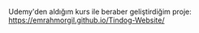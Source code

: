 Udemy'den aldığım kurs ile beraber geliştirdiğim proje:
https://emrahmorgil.github.io/Tindog-Website/
